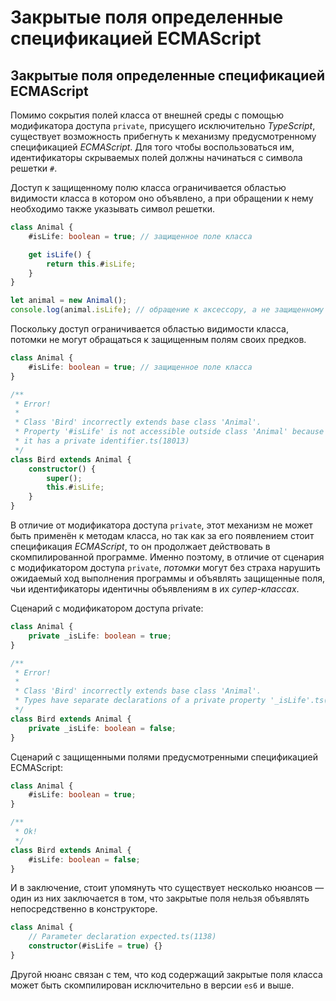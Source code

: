 # Закрытые поля определенные спецификацией ECMAScript
## Закрытые поля определенные спецификацией ECMAScript


Помимо сокрытия полей класса от внешней среды с помощью модификатора доступа `private`, присущего исключительно _TypeScript_, существует возможность прибегнуть к механизму предусмотренному спецификацией _ECMAScript_. Для того чтобы воспользоваться им, идентификаторы скрываемых полей должны начинаться с символа решетки `#`.

Доступ к защищенному полю класса ограничивается областью видимости класса в котором оно объявлено, а при обращении к нему необходимо также указывать символ решетки. 

`````ts
class Animal {
    #isLife: boolean = true; // защищенное поле класса

    get isLife() {
        return this.#isLife;
    }
}

let animal = new Animal();
console.log(animal.isLife); // обращение к аксессору, а не защищенному полю
`````

Поскольку доступ ограничивается областью видимости класса, потомки не могут обращаться к защищенным полям своих предков.

`````ts
class Animal {
    #isLife: boolean = true; // защищенное поле класса
}

/**
 * Error!
 * 
 * Class 'Bird' incorrectly extends base class 'Animal'.
 * Property '#isLife' is not accessible outside class 'Animal' because
 * it has a private identifier.ts(18013)
 */
class Bird extends Animal {
    constructor() {
        super();
        this.#isLife; 
    }
}
`````

В отличие от модификатора доступа `private`, этот механизм не может быть применён к методам класса, но так как за его появлением стоит спецификация _ECMAScript_, то он продолжает действовать в скомпилированной программе. Именно поэтому, в отличие от сценария с модификатором доступа `private`, _потомки_ могут без страха нарушить ожидаемый ход выполнения программы и объявлять защищенные поля, чьи идентификаторы идентичны объявлениям в их _супер-классах_. 

Сценарий с модификатором доступа private:

`````ts
class Animal {
    private _isLife: boolean = true;
}

/**
 * Error!
 * 
 * Class 'Bird' incorrectly extends base class 'Animal'.
 * Types have separate declarations of a private property '_isLife'.ts(2415)
 */
class Bird extends Animal {
    private _isLife: boolean = false;
}
`````

Сценарий с защищенными полями предусмотренными спецификацией ECMAScript:

`````ts
class Animal {
    #isLife: boolean = true;
}

/**
 * Ok!
 */
class Bird extends Animal {
    #isLife: boolean = false;
}
`````

И в заключение, стоит упомянуть что существует несколько нюансов — один из них заключается в том, что закрытые поля нельзя объявлять непосредственно в конструкторе.

`````ts
class Animal {
    // Parameter declaration expected.ts(1138)
    constructor(#isLife = true) {}
}
`````

Другой нюанс связан с тем, что код содержащий закрытые поля класса может быть скомпилирован исключительно в версии `es6` и выше.

